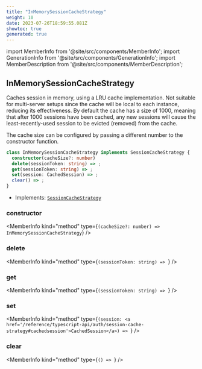 ```yaml
---
title: "InMemorySessionCacheStrategy"
weight: 10
date: 2023-07-26T18:59:55.081Z
showtoc: true
generated: true
---
```

<!-- This file was generated from the Vendure source. Do not modify. Instead, re-run the "docs:build" script -->
import MemberInfo from '@site/src/components/MemberInfo';
import GenerationInfo from '@site/src/components/GenerationInfo';
import MemberDescription from '@site/src/components/MemberDescription';


## InMemorySessionCacheStrategy

<GenerationInfo sourceFile="packages/core/src/config/session-cache/in-memory-session-cache-strategy.ts" sourceLine="16" packageName="@vendure/core" />

Caches session in memory, using a LRU cache implementation. Not suitable for
multi-server setups since the cache will be local to each instance, reducing
its effectiveness. By default the cache has a size of 1000, meaning that after
1000 sessions have been cached, any new sessions will cause the least-recently-used
session to be evicted (removed) from the cache.

The cache size can be configured by passing a different number to the constructor
function.

```ts title="Signature"
class InMemorySessionCacheStrategy implements SessionCacheStrategy {
  constructor(cacheSize?: number)
  delete(sessionToken: string) => ;
  get(sessionToken: string) => ;
  set(session: CachedSession) => ;
  clear() => ;
}
```
* Implements: <code><a href='/reference/typescript-api/auth/session-cache-strategy#sessioncachestrategy'>SessionCacheStrategy</a></code>



<div className="members-wrapper">

### constructor

<MemberInfo kind="method" type={`(cacheSize?: number) => InMemorySessionCacheStrategy`}   />


### delete

<MemberInfo kind="method" type={`(sessionToken: string) => `}   />


### get

<MemberInfo kind="method" type={`(sessionToken: string) => `}   />


### set

<MemberInfo kind="method" type={`(session: <a href='/reference/typescript-api/auth/session-cache-strategy#cachedsession'>CachedSession</a>) => `}   />


### clear

<MemberInfo kind="method" type={`() => `}   />




</div>
